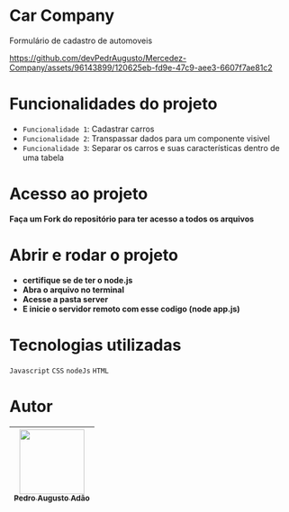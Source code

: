 # Car Company

Formulário de cadastro de automoveis



https://github.com/devPedrAugusto/Mercedez-Company/assets/96143899/120625eb-fd9e-47c9-aee3-6607f7ae81c2



# Funcionalidades do projeto

- `Funcionalidade 1`: Cadastrar carros
- `Funcionalidade 2`: Transpassar dados para um componente visivel
- `Funcionalidade 3`: Separar os carros e suas características dentro de uma tabela
  
# Acesso ao projeto

**Faça um Fork do repositório para ter acesso a todos os arquivos**

#  Abrir e rodar o projeto

- **certifique se de ter o node.js**
- **Abra o arquivo no terminal**
- **Acesse a pasta server**
- **E inicie o servidor remoto com esse codigo (node app.js)**

# Tecnologias utilizadas

`Javascript`
`CSS`
`nodeJs`
`HTML`

# Autor

| [<img src="https://github.com/devPedrAugusto.png" width=115><br><sub>Pedro Augusto Adão</sub>](https://github.com/devPedrAugusto) |
| :---: |

